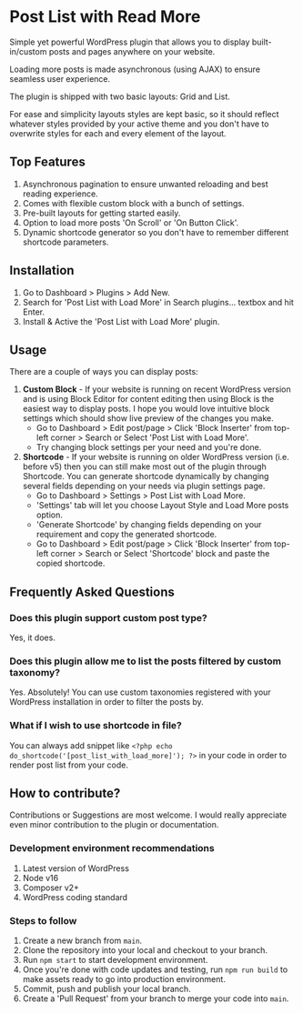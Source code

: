 # Post List with Read More

Simple yet powerful WordPress plugin that allows you to display built-in/custom posts and pages anywhere on your website.

Loading more posts is made asynchronous (using AJAX) to ensure seamless user experience.

The plugin is shipped with two basic layouts: Grid and List.

For ease and simplicity layouts styles are kept basic, so it should reflect whatever styles provided by your active theme and you don't have to overwrite styles for each and every element of the layout.

## Top Features
1. Asynchronous pagination to ensure unwanted reloading and best reading experience.
1. Comes with flexible custom block with a bunch of settings.
1. Pre-built layouts for getting started easily.
1. Option to load more posts 'On Scroll' or 'On Button Click'.
1. Dynamic shortcode generator so you don't have to remember different shortcode parameters.

## Installation

1. Go to Dashboard > Plugins > Add New.
1. Search for 'Post List with Load More' in Search plugins... textbox and hit Enter.
1. Install & Active the 'Post List with Load More' plugin.

## Usage

There are a couple of ways you can display posts:
1. **Custom Block** - If your website is running on recent WordPress version and is using Block Editor for content editing then using Block is the easiest way to display posts. I hope you would love intuitive block settings which should show live preview of the changes you make.
   * Go to Dashboard > Edit post/page > Click 'Block Inserter' from top-left corner > Search or Select 'Post List with Load More'.
   * Try changing block settings per your need and you're done.
1. **Shortcode** - If your website is running on older WordPress version (i.e. before v5) then you can still make most out of the plugin through Shortcode. You can generate shortcode dynamically by changing several fields depending on your needs via plugin settings page.
   * Go to Dashboard > Settings > Post List with Load More.
   * 'Settings' tab will let you choose Layout Style and Load More posts option.
   * 'Generate Shortcode' by changing fields depending on your requirement and copy the generated shortcode.
   * Go to Dashboard > Edit post/page > Click 'Block Inserter' from top-left corner > Search or Select 'Shortcode' block and paste the copied shortcode.

## Frequently Asked Questions

### Does this plugin support custom post type?
Yes, it does.

### Does this plugin allow me to list the posts filtered by custom taxonomy?
Yes. Absolutely! You can use custom taxonomies registered with your WordPress installation in order to filter the posts by.

### What if I wish to use shortcode in file?
You can always add snippet like `<?php echo do_shortcode('[post_list_with_load_more]'); ?>` in your code in order to render post list from your code.

## How to contribute?

Contributions or Suggestions are most welcome. I would really appreciate even minor contribution to the plugin or documentation.

### Development environment recommendations
1. Latest version of WordPress
2. Node v16
3. Composer v2+
4. WordPress coding standard

### Steps to follow
1. Create a new branch from `main`.
2. Clone the repository into your local and checkout to your branch.
3. Run ``npm start`` to start development environment.
4. Once you're done with code updates and testing, run ``npm run build`` to make assets ready to go into production environment.
5. Commit, push and publish your local branch.
6. Create a 'Pull Request' from your branch to merge your code into `main`.